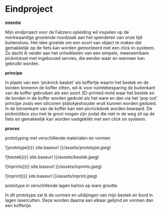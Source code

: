 # Eindproject


**intentie**

Mijn eindproject voor de Fabzero opleiding wil inspelen op de merkwaardige groeiende noodzaak aan het spenderen van onze tijd buitenshuis. Het idee groeide om een soort van object te maken dat gemakkelijk op de fiets kan worden gemonteerd met een click in-systeem. Zo dacht ik verder aan het ontwikkelen van een simpele, meeneembare picknickset met ingebouwd servies, die eender waar en wanneer kan gebruikt worden.

**principe**

In plaats van een ‘picknick basket’ als koffertje waarin het bestek en de borden binnenin de koffer zitten, wil ik voor ruimtebesparing de buitenkant van de koffer gebruiken als een soort 3D-printed mold waar het bestek en de borden in de koffer worden gedrukt als het ware en dan via het ‘pop out’ principe zoals een siliconen ijsblokjeshouder eruit kunnen worden geduwd. In de binnenkant van de koffer kan een picnickdoek worden bewaard. De picknickbox zou niet te groot mogen zijn zodat die niet in de weg zit op de fiets en  gemakkelijk kan worden vastgeklikt met een click on systeem.


**proces**

prototyping met verschillende materialen en vormen

![prototype]({{ site.baseurl }}/assets/prototype.jpeg)


![bestek]({{ site.baseurl }}/assets/bestek.jpeg)

![inprints]({{ site.baseurl }}/assets/inprints.jpeg)

![inprint]({{ site.baseurl }}/assets/inprint.jpeg)


prototype in verschillende lagen karton op ware grootte 

In dit prototype zal ik de vormen en uitdijingen van mijn bestek en bord in lagen lasercutten.
Deze worden daarna aan elkaar gelijmd en vormen dan een koffertje.


















